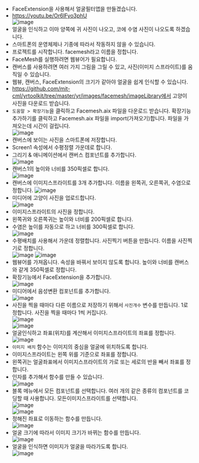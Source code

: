 * FaceExtension을 사용해서 얼굴필터앱을 만들겠습니다.
* https://youtu.be/Or6lFyo3phU   
![image](https://github.com/itple-sw/appinventer/assets/76088532/68c8b573-a8ad-40ee-b64d-c34c81bba936)
* 얼굴을 인식하고 이마 양쪽에 귀 사진이 나오고, 코에 수염 사진이 나오도록 하겠습니다.
* 스마트폰의 운영체제나 기종에 따라서 작동하지 않을 수 있습니다.
* 프로젝트를 시작합니다. facemesh라고 이름을 정합니다.
* FaceMesh를 실행하려면 웹뷰어가 필요합니다.
* 캔버스를 사용하려면 여러 가지 그림을 그릴 수 있고, 사진(이미지 스프라이트)를 움직일 수 있습니다.
* 웹뷰, 캔버스, FaceExtension의 크기가 같아야 얼굴을 쉽게 인식할 수 있습니다.
* https://github.com/mit-cml/yrtoolkit/tree/master/yr/images/facemesh/imageLibrary에서 고양이 사진을 다운로드 받습니다.
* ```도움말 > 확장기능```을 클릭하고 Facemesh.aix 파일을 다운로드 받습니다. 확장기능 추가하기를 클릭하고 Facemesh.aix 파일을 import(가져오기)합니다. 파일을 가져오는데 시간이 걸립니다.   
![image](https://github.com/itple-sw/appinventer/assets/76088532/c7a7edb8-528b-48e7-9b8d-61364d650302)
* 캔버스에 보이는 사진을 스마트폰에 저장합니다.
* Screen1 속성에서 수평정렬 가운데로 합니다.
* 그리기 & 애니메이션에서 캔버스 컴포넌트를 추가합니다.   
![image](https://github.com/itple-sw/appinventer/assets/76088532/5f13c688-7bb7-4f7a-abb6-07107cc375cd)
* 캔버스1의 높이와 너비를 350픽셀로 합니다.   
![image](https://github.com/itple-sw/appinventer/assets/76088532/0daea1dc-75b4-44e0-9caa-2acb90ac018f)
* 캔버스에 이미지스프라이트를 3개 추가합니다. 이름을 왼쪽귀, 오른쪽귀, 수염으로 정합니다.
![image](https://github.com/itple-sw/appinventer/assets/76088532/97859295-7429-46a1-b5e1-48c70e420bdd)
* 미디어에 고양이 사진을 업로드합니다.   
![image](https://github.com/itple-sw/appinventer/assets/76088532/a89016a3-f1bd-41ad-9746-62423497df50)
* 이미지스프라이트의 사진을 정합니다.
* 왼쪽귀와 오른쪽귀는 높이와 너비를 200픽셀로 합니다.
* 수염은 높이를 자동으로 하고 너비를 300픽셀로 합니다.   
![image](https://github.com/itple-sw/appinventer/assets/76088532/e6b1ee9b-7889-438f-9985-9ce9cd2542d6)
* 수평배치를 사용해서 가운데 정렬합니다. 사진찍기 버튼을 만듭니다. 이름을 사진찍기로 정합니다.   
![image](https://github.com/itple-sw/appinventer/assets/76088532/66624141-f6d9-4681-bc79-c11974086c67)
![image](https://github.com/itple-sw/appinventer/assets/76088532/b9aac4a5-4de5-47e7-a277-72c97cf487eb)
* 웹뷰어를 가져옵니다. 속성을 바꿔서 보이지 않도록 합니다. 높이와 너비를 캔버스와 같게 350픽셀로 정합니다.
* 확장기능에서 FaceExtension을 추가합니다.   
![image](https://github.com/itple-sw/appinventer/assets/76088532/96168f1a-a05a-4b0d-97a4-8ae901052305)
* 미디어에서 음성변환 컴포넌트를 추가합니다.   
![image](https://github.com/itple-sw/appinventer/assets/76088532/9ef952f1-bc9a-4286-8dd0-2ede1671bfac)
* 사진을 찍을 때마다 다른 이름으로 저장하기 위해서 ```사진개수``` 변수를 만듭니다. 1로 정합니다. 사진을 찍을 때마다 1씩 커집니다.   
![image](https://github.com/itple-sw/appinventer/assets/76088532/c6198fdd-73ba-497d-b8a2-dbdc8112cd4a)   
![image](https://github.com/itple-sw/appinventer/assets/76088532/db0233aa-ca0d-4be2-9fcf-4496f3191c26)
* 얼굴인식하고 좌표(위치)를 계산해서 이미지스프라이트의 좌표를 정합니다.   
![image](https://github.com/itple-sw/appinventer/assets/76088532/8153052e-9df7-42b5-93e1-c6b35834d58a)
* ```이미지 배치``` 함수는 이미지의 중심을 얼굴에 위치하도록 합니다.
* 이미지스프라이트는 왼쪽 위를 기준으로 좌표를 정합니다.
* 왼쪽귀는 얼굴좌표에서 이미지스프라이트의 가로 또는 세로의 반을 빼서 좌표를 정합니다.
* 인자를 추가해서 함수를 만들 수 있습니다.   
![image](https://github.com/itple-sw/appinventer/assets/76088532/20b6ff55-5d16-497e-a8e3-0590b858c7d0)
* 블록 메뉴에서 모든 컴포넌트를 선택합니다. 여러 개의 같은 종류의 컴포넌트를 코딩할 때 사용합니다. 모든이미지스프라이트를 선택합니다.   
![image](https://github.com/itple-sw/appinventer/assets/76088532/d4661a83-6e15-422e-979f-0c7606f6a3d7)   
![image](https://github.com/itple-sw/appinventer/assets/76088532/a2c09d18-000e-4f2e-adfd-5b16c013290a)
* 정해진 좌표로 이동하는 함수를 만듭니다.   
![image](https://github.com/itple-sw/appinventer/assets/76088532/9b54eafe-4c9f-4f2f-bb48-0a85b659f15e)
* 얼굴 크기에 따라서 이미지 크기가 바뀌는 함수를 만듭니다.   
![image](https://github.com/itple-sw/appinventer/assets/76088532/5f90ca67-98c7-4125-a74c-0710bfae5d4a)
* 얼굴을 인식하면 이미지가 얼굴을 따라가도록 합니다.   
![image](https://github.com/itple-sw/appinventer/assets/76088532/fbb2bc8a-9012-442e-83d6-3fd6ed8e8b32)
















